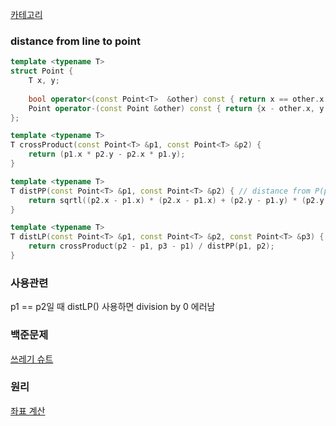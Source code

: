 [카테고리](/README.md)
### distance from line to point
```cpp
template <typename T>
struct Point {
    T x, y;
    
    bool operator<(const Point<T>  &other) const { return x == other.x ? y < other.y : x < other.x; }
    Point operator-(const Point &other) const { return {x - other.x, y - other.y}; }
};

template <typename T>
T crossProduct(const Point<T> &p1, const Point<T> &p2) {
    return (p1.x * p2.y - p2.x * p1.y);
}

template <typename T>
T distPP(const Point<T> &p1, const Point<T> &p2) { // distance from P(point) to P(point)
    return sqrtl((p2.x - p1.x) * (p2.x - p1.x) + (p2.y - p1.y) * (p2.y - p1.y));
}

template <typename T>
T distLP(const Point<T> &p1, const Point<T> &p2, const Point<T> &p3) { // distance from L(line, p1p2) to P(point, p3)
    return crossProduct(p2 - p1, p3 - p1) / distPP(p1, p2);
}
```
### 사용관련
p1 == p2일 때 distLP() 사용하면 division by 0 에러남

### 백준문제
[쓰레기 슈트](https://www.acmicpc.net/problem/4225)

### 원리
[좌표 계산](/수학/Coordinates.md)